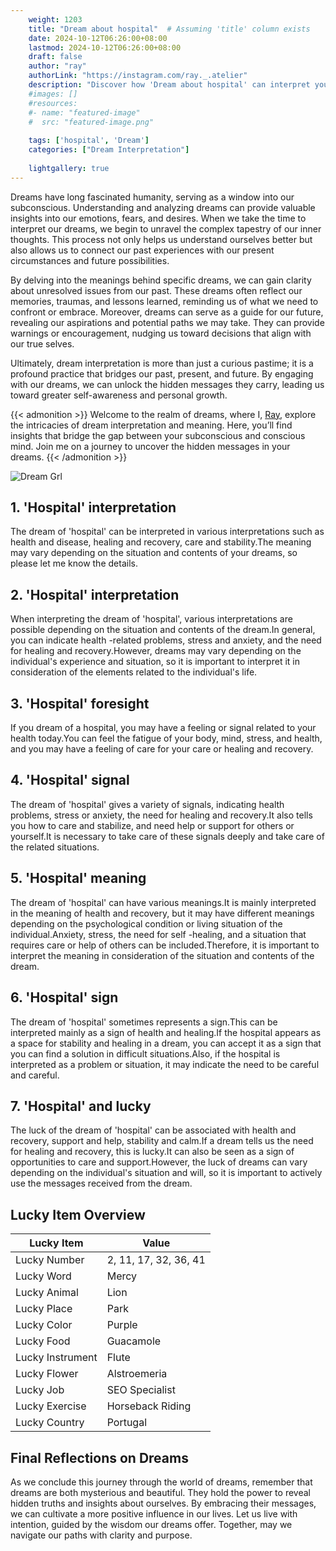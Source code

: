 ```yaml
---
    weight: 1203
    title: "Dream about hospital"  # Assuming 'title' column exists
    date: 2024-10-12T06:26:00+08:00
    lastmod: 2024-10-12T06:26:00+08:00
    draft: false
    author: "ray"
    authorLink: "https://instagram.com/ray._.atelier"
    description: "Discover how 'Dream about hospital' can interpret your future and uncover its significant meanings in your life."
    #images: []
    #resources:
    #- name: "featured-image"
    #  src: "featured-image.png"
    
    tags: ['hospital', 'Dream']
    categories: ["Dream Interpretation"]
    
    lightgallery: true
---
```

    
Dreams have long fascinated humanity, serving as a window into our subconscious. Understanding and analyzing dreams can provide valuable insights into our emotions, fears, and desires. When we take the time to interpret our dreams, we begin to unravel the complex tapestry of our inner thoughts. This process not only helps us understand ourselves better but also allows us to connect our past experiences with our present circumstances and future possibilities.

By delving into the meanings behind specific dreams, we can gain clarity about unresolved issues from our past. These dreams often reflect our memories, traumas, and lessons learned, reminding us of what we need to confront or embrace. Moreover, dreams can serve as a guide for our future, revealing our aspirations and potential paths we may take. They can provide warnings or encouragement, nudging us toward decisions that align with our true selves.

Ultimately, dream interpretation is more than just a curious pastime; it is a profound practice that bridges our past, present, and future. By engaging with our dreams, we can unlock the hidden messages they carry, leading us toward greater self-awareness and personal growth.

{{< admonition >}}
Welcome to the realm of dreams, where I, [Ray](https://instagram.com/ray._.atelier), explore the intricacies of dream interpretation and meaning. Here, you’ll find insights that bridge the gap between your subconscious and conscious mind. Join me on a journey to uncover the hidden messages in your dreams.
{{< /admonition >}}

![Dream Grl](https://cdn.pixabay.com/photo/2017/11/02/03/35/gothic-2910057_1280.jpg "Dream Grl")

## 1. 'Hospital' interpretation
The dream of 'hospital' can be interpreted in various interpretations such as health and disease, healing and recovery, care and stability.The meaning may vary depending on the situation and contents of your dreams, so please let me know the details.

## 2. 'Hospital' interpretation
When interpreting the dream of 'hospital', various interpretations are possible depending on the situation and contents of the dream.In general, you can indicate health -related problems, stress and anxiety, and the need for healing and recovery.However, dreams may vary depending on the individual's experience and situation, so it is important to interpret it in consideration of the elements related to the individual's life.

## 3. 'Hospital' foresight
If you dream of a hospital, you may have a feeling or signal related to your health today.You can feel the fatigue of your body, mind, stress, and health, and you may have a feeling of care for your care or healing and recovery.

## 4. 'Hospital' signal
The dream of 'hospital' gives a variety of signals, indicating health problems, stress or anxiety, the need for healing and recovery.It also tells you how to care and stabilize, and need help or support for others or yourself.It is necessary to take care of these signals deeply and take care of the related situations.

## 5. 'Hospital' meaning
The dream of 'hospital' can have various meanings.It is mainly interpreted in the meaning of health and recovery, but it may have different meanings depending on the psychological condition or living situation of the individual.Anxiety, stress, the need for self -healing, and a situation that requires care or help of others can be included.Therefore, it is important to interpret the meaning in consideration of the situation and contents of the dream.

## 6. 'Hospital' sign
The dream of 'hospital' sometimes represents a sign.This can be interpreted mainly as a sign of health and healing.If the hospital appears as a space for stability and healing in a dream, you can accept it as a sign that you can find a solution in difficult situations.Also, if the hospital is interpreted as a problem or situation, it may indicate the need to be careful and careful.

## 7. 'Hospital' and lucky
The luck of the dream of 'hospital' can be associated with health and recovery, support and help, stability and calm.If a dream tells us the need for healing and recovery, this is lucky.It can also be seen as a sign of opportunities to care and support.However, the luck of dreams can vary depending on the individual's situation and will, so it is important to actively use the messages received from the dream.

## Lucky Item Overview
| Lucky Item          | Value              |
|---------------|--------------------|
| Lucky Number        | 2, 11, 17, 32, 36, 41  |
| Lucky Word          | Mercy |
| Lucky Animal        | Lion |
| Lucky Place         | Park     |
| Lucky Color         | Purple     |
| Lucky Food          | Guacamole      |
| Lucky Instrument    | Flute |
| Lucky Flower        | Alstroemeria    |
| Lucky Job           | SEO Specialist       |
| Lucky Exercise      | Horseback Riding  |
| Lucky Country       | Portugal    |


##  Final Reflections on Dreams

As we conclude this journey through the world of dreams, remember that dreams are both mysterious and beautiful. They hold the power to reveal hidden truths and insights about ourselves. By embracing their messages, we can cultivate a more positive influence in our lives. Let us live with intention, guided by the wisdom our dreams offer. Together, may we navigate our paths with clarity and purpose.
